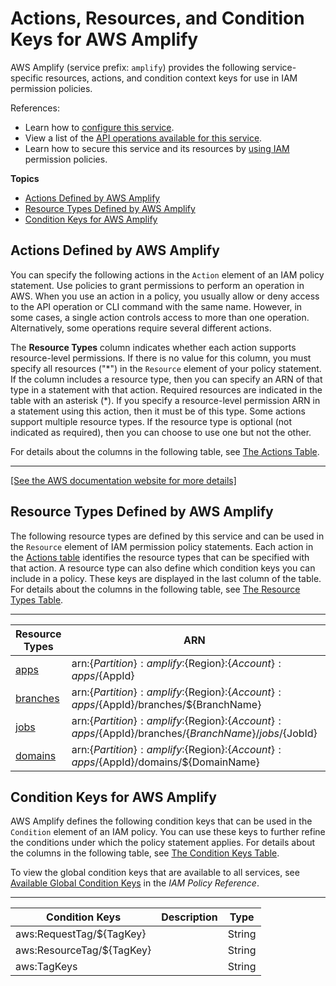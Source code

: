 # Actions, Resources, and Condition Keys for AWS Amplify<a name="list_awsamplify"></a>

AWS Amplify \(service prefix: `amplify`\) provides the following service\-specific resources, actions, and condition context keys for use in IAM permission policies\.

References:
+ Learn how to [configure this service](https://docs.aws.amazon.com/amplify/latest/userguide/)\.
+ View a list of the [API operations available for this service](https://docs.aws.amazon.com/amplify/latest/userguide/)\.
+ Learn how to secure this service and its resources by [using IAM](https://docs.aws.amazon.com/amplify/latest/userguide/iam-auth.html) permission policies\.

**Topics**
+ [Actions Defined by AWS Amplify](#awsamplify-actions-as-permissions)
+ [Resource Types Defined by AWS Amplify](#awsamplify-resources-for-iam-policies)
+ [Condition Keys for AWS Amplify](#awsamplify-policy-keys)

## Actions Defined by AWS Amplify<a name="awsamplify-actions-as-permissions"></a>

You can specify the following actions in the `Action` element of an IAM policy statement\. Use policies to grant permissions to perform an operation in AWS\. When you use an action in a policy, you usually allow or deny access to the API operation or CLI command with the same name\. However, in some cases, a single action controls access to more than one operation\. Alternatively, some operations require several different actions\.

The **Resource Types** column indicates whether each action supports resource\-level permissions\. If there is no value for this column, you must specify all resources \("\*"\) in the `Resource` element of your policy statement\. If the column includes a resource type, then you can specify an ARN of that type in a statement with that action\. Required resources are indicated in the table with an asterisk \(\*\)\. If you specify a resource\-level permission ARN in a statement using this action, then it must be of this type\. Some actions support multiple resource types\. If the resource type is optional \(not indicated as required\), then you can choose to use one but not the other\.

For details about the columns in the following table, see [The Actions Table](reference_policies_actions-resources-contextkeys.md#actions_table)\.


****  
[\[See the AWS documentation website for more details\]](http://docs.aws.amazon.com/IAM/latest/UserGuide/list_awsamplify.html)

## Resource Types Defined by AWS Amplify<a name="awsamplify-resources-for-iam-policies"></a>

The following resource types are defined by this service and can be used in the `Resource` element of IAM permission policy statements\. Each action in the [Actions table](#awsamplify-actions-as-permissions) identifies the resource types that can be specified with that action\. A resource type can also define which condition keys you can include in a policy\. These keys are displayed in the last column of the table\. For details about the columns in the following table, see [The Resource Types Table](reference_policies_actions-resources-contextkeys.md#resources_table)\.


****  

| Resource Types | ARN | Condition Keys | 
| --- | --- | --- | 
|   [ apps ](https://docs.aws.amazon.com/amplify/latest/userguide/welcome.html)  |  arn:$\{Partition\}:amplify:$\{Region\}:$\{Account\}:apps/$\{AppId\}  |   [ aws:ResourceTag/$\{TagKey\} ](#awsamplify-aws_ResourceTag___TagKey_)   | 
|   [ branches ](https://docs.aws.amazon.com/amplify/latest/userguide/welcome.html)  |  arn:$\{Partition\}:amplify:$\{Region\}:$\{Account\}:apps/$\{AppId\}/branches/$\{BranchName\}  |   [ aws:ResourceTag/$\{TagKey\} ](#awsamplify-aws_ResourceTag___TagKey_)   | 
|   [ jobs ](https://docs.aws.amazon.com/amplify/latest/userguide/welcome.html)  |  arn:$\{Partition\}:amplify:$\{Region\}:$\{Account\}:apps/$\{AppId\}/branches/$\{BranchName\}/jobs/$\{JobId\}  |  | 
|   [ domains ](https://docs.aws.amazon.com/amplify/latest/userguide/welcome.html)  |  arn:$\{Partition\}:amplify:$\{Region\}:$\{Account\}:apps/$\{AppId\}/domains/$\{DomainName\}  |   [ aws:ResourceTag/$\{TagKey\} ](#awsamplify-aws_ResourceTag___TagKey_)   | 

## Condition Keys for AWS Amplify<a name="awsamplify-policy-keys"></a>

AWS Amplify defines the following condition keys that can be used in the `Condition` element of an IAM policy\. You can use these keys to further refine the conditions under which the policy statement applies\. For details about the columns in the following table, see [The Condition Keys Table](reference_policies_actions-resources-contextkeys.md#context_keys_table)\.

To view the global condition keys that are available to all services, see [Available Global Condition Keys](reference_policies_condition-keys.html#AvailableKeys) in the *IAM Policy Reference*\.


****  

| Condition Keys | Description | Type | 
| --- | --- | --- | 
|   aws:RequestTag/$\{TagKey\}  |  | String | 
|   aws:ResourceTag/$\{TagKey\}  |  | String | 
|   aws:TagKeys  |  | String | 